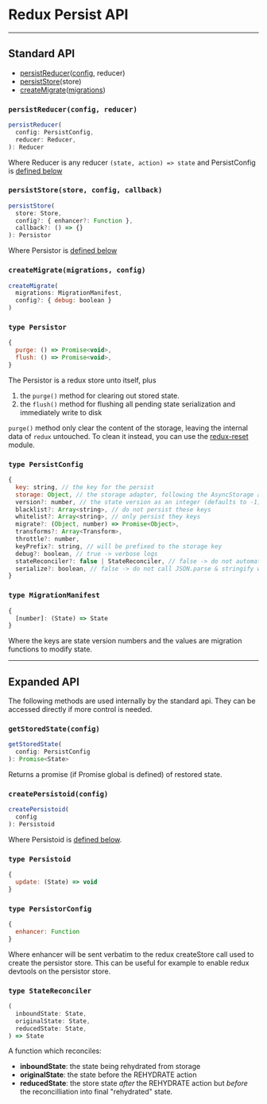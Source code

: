 # Redux Persist API
---
## Standard API
- [persistReducer](#persistreducerconfig-reducer)([config](#type-persistconfig), reducer)
- [persistStore](#persiststorestore-config-callback)(store)
- [createMigrate](#createmigratemigrations-config)([migrations](#type-migrationmanifest))
### `persistReducer(config, reducer)`

```js
persistReducer(
  config: PersistConfig,
  reducer: Reducer,
): Reducer
```

Where Reducer is any reducer `(state, action) => state` and PersistConfig is [defined below](#type-persistconfig)

### `persistStore(store, config, callback)`
```js
persistStore(
  store: Store,
  config?: { enhancer?: Function },
  callback?: () => {}
): Persistor
```

Where Persistor is [defined below](#type-persistor)

### `createMigrate(migrations, config)`
```js
createMigrate(
  migrations: MigrationManifest,
  config?: { debug: boolean }
)
```

### `type Persistor`
```js
{
  purge: () => Promise<void>,
  flush: () => Promise<void>,
}
```

The Persistor is a redux store unto itself, plus
1. the `purge()` method for clearing out stored state.
2. the `flush()` method for flushing all pending state serialization and immediately write to disk

`purge()` method only clear the content of the storage, leaving the internal data of `redux` untouched. To clean it instead, you can use the [redux-reset](https://github.com/wwayne/redux-reset) module.

### `type PersistConfig`
```js
{
  key: string, // the key for the persist
  storage: Object, // the storage adapter, following the AsyncStorage api
  version?: number, // the state version as an integer (defaults to -1)
  blacklist?: Array<string>, // do not persist these keys
  whitelist?: Array<string>, // only persist they keys
  migrate?: (Object, number) => Promise<Object>,
  transforms?: Array<Transform>,
  throttle?: number,
  keyPrefix?: string, // will be prefixed to the storage key
  debug?: boolean, // true -> verbose logs
  stateReconciler?: false | StateReconciler, // false -> do not automatically reconcile state
  serialize?: boolean, // false -> do not call JSON.parse & stringify when setting & getting from storage
}
```

### `type MigrationManifest`
```js
{
  [number]: (State) => State
}
```
Where the keys are state version numbers and the values are migration functions to modify state.

---
## Expanded API
The following methods are used internally by the standard api. They can be accessed directly if more control is needed.
### `getStoredState(config)`
```js
getStoredState(
  config: PersistConfig
): Promise<State>
```

Returns a promise (if Promise global is defined) of restored state.

### `createPersistoid(config)`
```js
createPersistoid(
  config
): Persistoid
```
Where Persistoid is [defined below](#type-persistoid).

### `type Persistoid`
```js
{
  update: (State) => void
}
```

### `type PersistorConfig`
```js
{
  enhancer: Function
}
```
Where enhancer will be sent verbatim to the redux createStore call used to create the persistor store. This can be useful for example to enable redux devtools on the persistor store.

### `type StateReconciler`
```js
(
  inboundState: State,
  originalState: State,
  reducedState: State,
) => State
```
A function which reconciles:
- **inboundState**: the state being rehydrated from storage
- **originalState**: the state before the REHYDRATE action
- **reducedState**: the store state *after* the REHYDRATE action but *before* the reconcilliation
into final "rehydrated" state.
